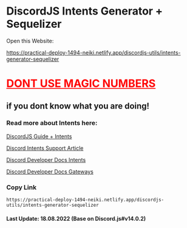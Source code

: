 # DiscordJS Intents Generator + Sequelizer

Open this Website:

https://practical-deploy-1494-neiki.netlify.app/discordjs-utils/intents-generator-sequelizer

<u><h1 style="color: red">DONT USE MAGIC NUMBERS</h1></u>
## if you dont know what you are doing!
### Read more about Intents here:

[DiscordJS Guide + Intents](https://discordjs.guide/popular-topics/intents.html#privileged-intents)

[Discord Intents Support Article](https://support.discord.com/hc/en-us/articles/360040720412)

[Discord Developer Docs Intents](https://discord.com/developers/docs/topics/gateway#privileged-intents)

[Discord Developer Docs Gateways](https://discord.com/developers/docs/topics/gateway)


### Copy Link
```
https://practical-deploy-1494-neiki.netlify.app/discordjs-utils/intents-generator-sequelizer
```



#### Last Update: 18.08.2022 (Base on Discord.js#v14.0.2)